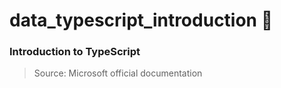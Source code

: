 # data_typescript_introduction :blue_book:

### Introduction to TypeScript
> Source: Microsoft official documentation

